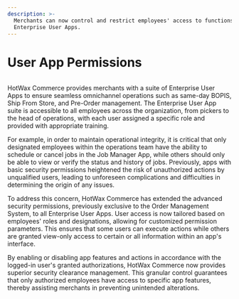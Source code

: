 ```yaml
---
description: >-
  Merchants can now control and restrict employees' access to functions within 
  Enterprise User Apps.
---
```


# User App Permissions

<figure><img src="https://www.hotwax.co/hubfs/Product%20Updates%20and%20Release%20Notes/2023/February%202023/Product%20Update/Feature%20Image/PU1-1.png" alt=""><figcaption></figcaption></figure>

&#x20;

HotWax Commerce provides merchants with a suite of Enterprise User Apps to ensure seamless omnichannel operations such as same-day BOPIS, Ship From Store, and Pre-Order management. The Enterprise User App suite is accessible to all employees across the organization, from pickers to the head of operations, with each user assigned a specific role and provided with appropriate training.

For example, in order to maintain operational integrity, it is critical that only designated employees within the operations team have the ability to schedule or cancel jobs in the Job Manager App, while others should only be able to view or verify the status and history of jobs. Previously, apps with basic security permissions heightened the risk of unauthorized actions by unqualified users, leading to unforeseen complications and difficulties in determining the origin of any issues.

To address this concern, HotWax Commerce has extended the advanced security permissions, previously exclusive to the Order Management System, to all Enterprise User Apps. User access is now tailored based on employees' roles and designations, allowing for customized permission parameters. This ensures that some users can execute actions while others are granted view-only access to certain or all information within an app's interface.

By enabling or disabling app features and actions in accordance with the logged-in user's granted authorizations, HotWax Commerce now provides superior security clearance management. This granular control guarantees that only authorized employees have access to specific app features, thereby assisting merchants in preventing unintended alterations.
